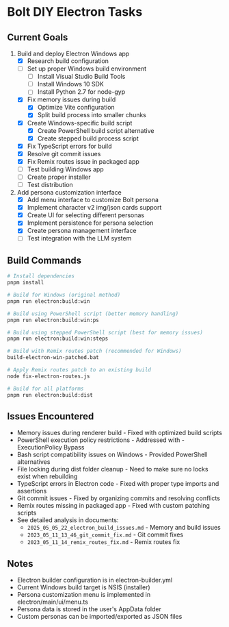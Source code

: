 # Bolt DIY Electron Tasks

## Current Goals

1. Build and deploy Electron Windows app
   - [x] Research build configuration
   - [ ] Set up proper Windows build environment
     - [ ] Install Visual Studio Build Tools
     - [ ] Install Windows 10 SDK
     - [ ] Install Python 2.7 for node-gyp
   - [x] Fix memory issues during build
     - [x] Optimize Vite configuration
     - [x] Split build process into smaller chunks
   - [x] Create Windows-specific build script
     - [x] Create PowerShell build script alternative
     - [x] Create stepped build process script
   - [x] Fix TypeScript errors for build
   - [x] Resolve git commit issues
   - [x] Fix Remix routes issue in packaged app
   - [ ] Test building Windows app
   - [ ] Create proper installer
   - [ ] Test distribution

2. Add persona customization interface
   - [x] Add menu interface to customize Bolt persona
   - [x] Implement character v2 img/json cards support
   - [x] Create UI for selecting different personas
   - [x] Implement persistence for persona selection
   - [x] Create persona management interface
   - [ ] Test integration with the LLM system

## Build Commands
```bash
# Install dependencies
pnpm install

# Build for Windows (original method)
pnpm run electron:build:win

# Build using PowerShell script (better memory handling)
pnpm run electron:build:win:ps

# Build using stepped PowerShell script (best for memory issues)
pnpm run electron:build:win:steps

# Build with Remix routes patch (recommended for Windows)
build-electron-win-patched.bat

# Apply Remix routes patch to an existing build
node fix-electron-routes.js

# Build for all platforms
pnpm run electron:build:dist
```

## Issues Encountered
- Memory issues during renderer build - Fixed with optimized build scripts
- PowerShell execution policy restrictions - Addressed with -ExecutionPolicy Bypass
- Bash script compatibility issues on Windows - Provided PowerShell alternatives
- File locking during dist folder cleanup - Need to make sure no locks exist when rebuilding
- TypeScript errors in Electron code - Fixed with proper type imports and assertions
- Git commit issues - Fixed by organizing commits and resolving conflicts
- Remix routes missing in packaged app - Fixed with custom patching scripts
- See detailed analysis in documents:
  - `2025_05_05_22_electron_build_issues.md` - Memory and build issues
  - `2023_05_11_13_46_git_commit_fix.md` - Git commit fixes
  - `2023_05_11_14_remix_routes_fix.md` - Remix routes fix

## Notes
- Electron builder configuration is in electron-builder.yml
- Current Windows build target is NSIS (installer)
- Persona customization menu is implemented in electron/main/ui/menu.ts
- Persona data is stored in the user's AppData folder
- Custom personas can be imported/exported as JSON files 